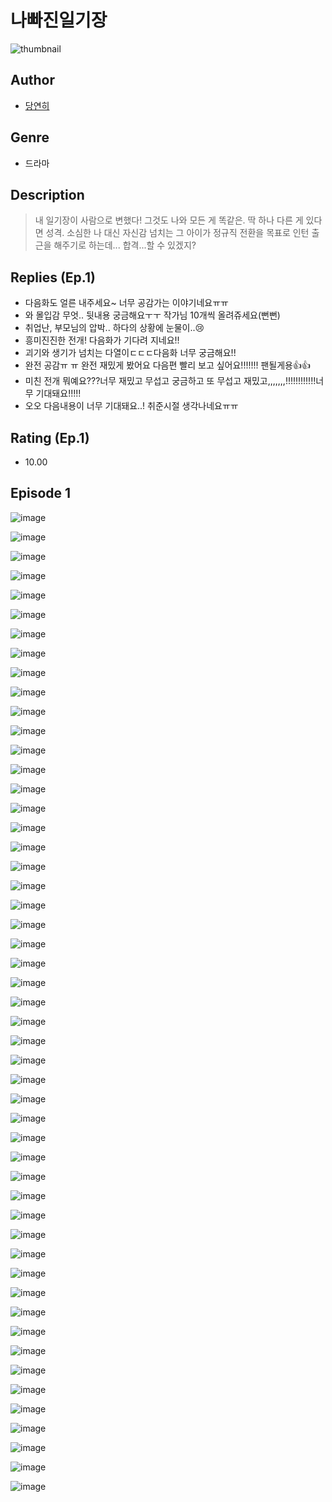 # 나빠진일기장
![thumbnail](https://image-comic.pstatic.net/user_contents_data/challenge_comic/2023/05/23/352348/upload_4122819389801576761_480x623.jpeg)

## Author
- [당연히](https://comic.naver.com/artistTitle?id=352348)

## Genre
- 드라마

## Description
> 내 일기장이 사람으로 변했다! 그것도 나와 모든 게 똑같은. 딱 하나 다른 게 있다면 성격. 소심한 나 대신 자신감 넘치는 그 아이가 정규직 전환을 목표로 인턴 출근을 해주기로 하는데... 합격...할 수 있겠지?

## Replies (Ep.1)
- 다음화도 얼른 내주세요~ 너무 공감가는 이야기네요ㅠㅠ
- 와 몰입감 무엇.. 뒷내용 궁금해요ㅜㅜ 작가님 10개씩 올려쥬세요(뻔뻔)
- 취업난, 부모님의 압박.. 하다의 상황에 눈물이..😢
- 흥미진진한 전개! 다음화가 기다려 지네요!!
- 괴기와 생기가 넘치는 다열이ㄷㄷㄷ다음화 너무 궁금해요!!
- 완전 공감ㅠ ㅠ 완전 재밌게 봤어요 다음편 빨리 보고 싶어요!!!!!!! 팬될게용👍👍
- 미친 전개 뭐예요???너무 재밌고 무섭고 궁금하고 또 무섭고 재밌고,,,,,,,!!!!!!!!!!!!너무 기대돼요!!!!!
- 오오 다음내용이 너무 기대돼요..! 취준시절 생각나네요ㅠㅠ

## Rating (Ep.1)
- 10.00

## Episode 1
![image](https://image-comic.pstatic.net/user_contents_data/challenge_comic/2023/05/23/352348/upload_3832621798369210725.jpeg)

![image](https://image-comic.pstatic.net/user_contents_data/challenge_comic/2023/05/23/352348/upload_7004844983432929635.jpeg)

![image](https://image-comic.pstatic.net/user_contents_data/challenge_comic/2023/05/23/352348/upload_3762257448815113266.jpeg)

![image](https://image-comic.pstatic.net/user_contents_data/challenge_comic/2023/05/23/352348/upload_4134925915555193399.jpeg)

![image](https://image-comic.pstatic.net/user_contents_data/challenge_comic/2023/05/23/352348/upload_3544954376552591667.jpeg)

![image](https://image-comic.pstatic.net/user_contents_data/challenge_comic/2023/05/23/352348/upload_7018352281933330785.jpeg)

![image](https://image-comic.pstatic.net/user_contents_data/challenge_comic/2023/05/23/352348/upload_3762538922986463792.jpeg)

![image](https://image-comic.pstatic.net/user_contents_data/challenge_comic/2023/05/23/352348/upload_3905520505933934946.jpeg)

![image](https://image-comic.pstatic.net/user_contents_data/challenge_comic/2023/05/23/352348/upload_7017511139200284513.jpeg)

![image](https://image-comic.pstatic.net/user_contents_data/challenge_comic/2023/05/23/352348/upload_3545848245931958834.jpeg)

![image](https://image-comic.pstatic.net/user_contents_data/challenge_comic/2023/05/23/352348/upload_3991652966287499573.jpeg)

![image](https://image-comic.pstatic.net/user_contents_data/challenge_comic/2023/05/23/352348/upload_7017511155608675127.jpeg)

![image](https://image-comic.pstatic.net/user_contents_data/challenge_comic/2023/05/23/352348/upload_7364619481742587446.jpeg)

![image](https://image-comic.pstatic.net/user_contents_data/challenge_comic/2023/05/23/352348/upload_3847541058814753123.jpeg)

![image](https://image-comic.pstatic.net/user_contents_data/challenge_comic/2023/05/23/352348/upload_3545795490781684784.jpeg)

![image](https://image-comic.pstatic.net/user_contents_data/challenge_comic/2023/05/23/352348/upload_7018352479485310561.jpeg)

![image](https://image-comic.pstatic.net/user_contents_data/challenge_comic/2023/05/23/352348/upload_3991654026426278201.jpeg)

![image](https://image-comic.pstatic.net/user_contents_data/challenge_comic/2023/05/23/352348/upload_7148114420343006818.jpeg)

![image](https://image-comic.pstatic.net/user_contents_data/challenge_comic/2023/05/23/352348/upload_7161680229112754738.jpeg)

![image](https://image-comic.pstatic.net/user_contents_data/challenge_comic/2023/05/23/352348/upload_3618472083360659251.jpeg)

![image](https://image-comic.pstatic.net/user_contents_data/challenge_comic/2023/05/23/352348/upload_7364005753196537397.jpeg)

![image](https://image-comic.pstatic.net/user_contents_data/challenge_comic/2023/05/23/352348/upload_7075261913687733346.jpeg)

![image](https://image-comic.pstatic.net/user_contents_data/challenge_comic/2023/05/23/352348/upload_7220505169893734201.jpeg)

![image](https://image-comic.pstatic.net/user_contents_data/challenge_comic/2023/05/23/352348/upload_3486740733453481573.jpeg)

![image](https://image-comic.pstatic.net/user_contents_data/challenge_comic/2023/05/23/352348/upload_3905526210472534370.jpeg)

![image](https://image-comic.pstatic.net/user_contents_data/challenge_comic/2023/05/23/352348/upload_3904727969295578678.jpeg)

![image](https://image-comic.pstatic.net/user_contents_data/challenge_comic/2023/05/23/352348/upload_7219886157782528050.jpeg)

![image](https://image-comic.pstatic.net/user_contents_data/challenge_comic/2023/05/23/352348/upload_3545515123909407027.jpeg)

![image](https://image-comic.pstatic.net/user_contents_data/challenge_comic/2023/05/23/352348/upload_3630242394709309794.jpeg)

![image](https://image-comic.pstatic.net/user_contents_data/challenge_comic/2023/05/23/352348/upload_3474870591271549233.jpeg)

![image](https://image-comic.pstatic.net/user_contents_data/challenge_comic/2023/05/23/352348/upload_7005126265186640227.jpeg)

![image](https://image-comic.pstatic.net/user_contents_data/challenge_comic/2023/05/23/352348/upload_3774690704075403831.jpeg)

![image](https://image-comic.pstatic.net/user_contents_data/challenge_comic/2023/05/23/352348/upload_3761131535184900662.jpeg)

![image](https://image-comic.pstatic.net/user_contents_data/challenge_comic/2023/05/23/352348/upload_7234244692894298724.jpeg)

![image](https://image-comic.pstatic.net/user_contents_data/challenge_comic/2023/05/23/352348/upload_3631647566311011683.jpeg)

![image](https://image-comic.pstatic.net/user_contents_data/challenge_comic/2023/05/23/352348/upload_3546076952152073268.jpeg)

![image](https://image-comic.pstatic.net/user_contents_data/challenge_comic/2023/05/23/352348/upload_7220176640023869236.jpeg)

![image](https://image-comic.pstatic.net/user_contents_data/challenge_comic/2023/05/23/352348/upload_7149517611857948771.jpeg)

![image](https://image-comic.pstatic.net/user_contents_data/challenge_comic/2023/05/23/352348/upload_3761460280574436144.jpeg)

![image](https://image-comic.pstatic.net/user_contents_data/challenge_comic/2023/05/23/352348/upload_7017280262391543607.jpeg)

![image](https://image-comic.pstatic.net/user_contents_data/challenge_comic/2023/05/23/352348/upload_3689071742090228838.jpeg)

![image](https://image-comic.pstatic.net/user_contents_data/challenge_comic/2023/05/23/352348/upload_3833744366240019558.jpeg)

![image](https://image-comic.pstatic.net/user_contents_data/challenge_comic/2023/05/23/352348/upload_4135542723576082742.jpeg)

![image](https://image-comic.pstatic.net/user_contents_data/challenge_comic/2023/05/23/352348/upload_7219377092334937701.jpeg)

![image](https://image-comic.pstatic.net/user_contents_data/challenge_comic/2023/05/23/352348/upload_7306075964438622564.jpeg)

![image](https://image-comic.pstatic.net/user_contents_data/challenge_comic/2023/05/23/352348/upload_4122535707178132837.jpeg)

![image](https://image-comic.pstatic.net/user_contents_data/challenge_comic/2023/05/23/352348/upload_7234295254088114994.jpeg)

![image](https://image-comic.pstatic.net/user_contents_data/challenge_comic/2023/05/23/352348/upload_3834927658969676131.jpeg)

![image](https://image-comic.pstatic.net/user_contents_data/challenge_comic/2023/05/23/352348/upload_7221859991470235961.jpeg)

![image](https://image-comic.pstatic.net/user_contents_data/challenge_comic/2023/05/23/352348/upload_3702856534233265203.jpeg)

![image](https://image-comic.pstatic.net/user_contents_data/challenge_comic/2023/05/23/352348/upload_3906933365440395057.jpeg)
